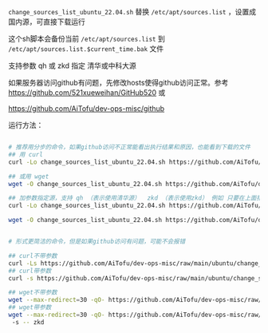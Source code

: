 

`change_sources_list_ubuntu_22.04.sh`  替换 `/etc/apt/sources.list` ，设置成国内源，可直接下载运行

这个sh脚本会备份当前 `/etc/apt/sources.list` 到 `/etc/apt/sources.list.$current_time.bak` 文件

支持参数  qh 或 zkd 指定 清华或中科大源



如果服务器访问github有问题，先修改hosts使得github访问正常。参考  https://github.com/521xueweihan/GitHub520  或

https://github.com/AiTofu/dev-ops-misc/github

运行方法：

```bash

# 推荐用分步的命令，如果github访问不正常能看出执行结果和原因，也能看到下载的文件
## 用 curl
curl -Lo change_sources_list_ubuntu_22.04.sh https://github.com/AiTofu/dev-ops-misc/raw/main/ubuntu/change_sources_list_ubuntu_22.04.sh && chmod +x change_sources_list_ubuntu_22.04.sh && ./change_sources_list_ubuntu_22.04.sh

## 或用 wget
wget -O change_sources_list_ubuntu_22.04.sh https://github.com/AiTofu/dev-ops-misc/raw/main/ubuntu/change_sources_list_ubuntu_22.04.sh && chmod +x change_sources_list_ubuntu_22.04.sh && ./change_sources_list_ubuntu_22.04.sh

## 加参数指定源，支持 qh （表示使用清华源）  zkd （表示使用zkd） 例如 只要在上面指令后面加这个参数即可
curl -Lo change_sources_list_ubuntu_22.04.sh https://github.com/AiTofu/dev-ops-misc/raw/main/ubuntu/change_sources_list_ubuntu_22.04.sh && chmod +x change_sources_list_ubuntu_22.04.sh && ./change_sources_list_ubuntu_22.04.sh qh

wget -O change_sources_list_ubuntu_22.04.sh https://github.com/AiTofu/dev-ops-misc/raw/main/ubuntu/change_sources_list_ubuntu_22.04.sh && chmod +x change_sources_list_ubuntu_22.04.sh && ./change_sources_list_ubuntu_22.04.sh zkd


# 形式更简洁的命令，但是如果github访问有问题，可能不会报错

## curl不带参数
curl -Ls https://github.com/AiTofu/dev-ops-misc/raw/main/ubuntu/change_sources_list_ubuntu_22.04.sh | bash
## curl带参数
curl -s https://github.com/AiTofu/dev-ops-misc/raw/main/ubuntu/change_sources_list_ubuntu_22.04.sh | bash -s -- qh

## wget不带参数
wget --max-redirect=30 -qO- https://github.com/AiTofu/dev-ops-misc/raw/main/ubuntu/change_sources_list_ubuntu_22.04.sh | bash
## wget带参数
wget --max-redirect=30 -qO- https://github.com/AiTofu/dev-ops-misc/raw/main/ubuntu/change_sources_list_ubuntu_22.04.sh | bash
 -s -- zkd





```










